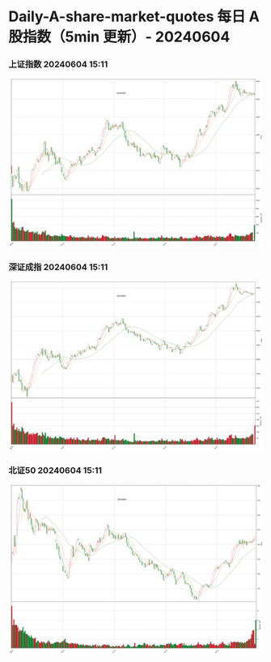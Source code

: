 
# Daily-A-share-market-quotes 每日 A 股指数（5min 更新）- 20240604

### 上证指数 20240604 15:11
![](./fig/2024/6/20240604-sh000001.png)

### 深证成指 20240604 15:11
![](./fig/2024/6/20240604-sz399001.png)

### 北证50 20240604 15:11
![](./fig/2024/6/20240604-bj899050.png)
